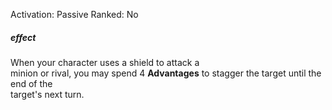Activation: Passive
Ranked: No
##### effect
When your character uses a shield to attack a  
minion or rival, you may spend 4 **Advantages**
to stagger the target until the end of the  
target's next turn.